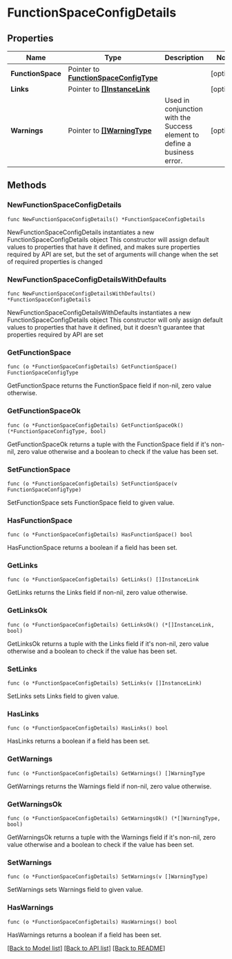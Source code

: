 # FunctionSpaceConfigDetails

## Properties

Name | Type | Description | Notes
------------ | ------------- | ------------- | -------------
**FunctionSpace** | Pointer to [**FunctionSpaceConfigType**](FunctionSpaceConfigType.md) |  | [optional] 
**Links** | Pointer to [**[]InstanceLink**](InstanceLink.md) |  | [optional] 
**Warnings** | Pointer to [**[]WarningType**](WarningType.md) | Used in conjunction with the Success element to define a business error. | [optional] 

## Methods

### NewFunctionSpaceConfigDetails

`func NewFunctionSpaceConfigDetails() *FunctionSpaceConfigDetails`

NewFunctionSpaceConfigDetails instantiates a new FunctionSpaceConfigDetails object
This constructor will assign default values to properties that have it defined,
and makes sure properties required by API are set, but the set of arguments
will change when the set of required properties is changed

### NewFunctionSpaceConfigDetailsWithDefaults

`func NewFunctionSpaceConfigDetailsWithDefaults() *FunctionSpaceConfigDetails`

NewFunctionSpaceConfigDetailsWithDefaults instantiates a new FunctionSpaceConfigDetails object
This constructor will only assign default values to properties that have it defined,
but it doesn't guarantee that properties required by API are set

### GetFunctionSpace

`func (o *FunctionSpaceConfigDetails) GetFunctionSpace() FunctionSpaceConfigType`

GetFunctionSpace returns the FunctionSpace field if non-nil, zero value otherwise.

### GetFunctionSpaceOk

`func (o *FunctionSpaceConfigDetails) GetFunctionSpaceOk() (*FunctionSpaceConfigType, bool)`

GetFunctionSpaceOk returns a tuple with the FunctionSpace field if it's non-nil, zero value otherwise
and a boolean to check if the value has been set.

### SetFunctionSpace

`func (o *FunctionSpaceConfigDetails) SetFunctionSpace(v FunctionSpaceConfigType)`

SetFunctionSpace sets FunctionSpace field to given value.

### HasFunctionSpace

`func (o *FunctionSpaceConfigDetails) HasFunctionSpace() bool`

HasFunctionSpace returns a boolean if a field has been set.

### GetLinks

`func (o *FunctionSpaceConfigDetails) GetLinks() []InstanceLink`

GetLinks returns the Links field if non-nil, zero value otherwise.

### GetLinksOk

`func (o *FunctionSpaceConfigDetails) GetLinksOk() (*[]InstanceLink, bool)`

GetLinksOk returns a tuple with the Links field if it's non-nil, zero value otherwise
and a boolean to check if the value has been set.

### SetLinks

`func (o *FunctionSpaceConfigDetails) SetLinks(v []InstanceLink)`

SetLinks sets Links field to given value.

### HasLinks

`func (o *FunctionSpaceConfigDetails) HasLinks() bool`

HasLinks returns a boolean if a field has been set.

### GetWarnings

`func (o *FunctionSpaceConfigDetails) GetWarnings() []WarningType`

GetWarnings returns the Warnings field if non-nil, zero value otherwise.

### GetWarningsOk

`func (o *FunctionSpaceConfigDetails) GetWarningsOk() (*[]WarningType, bool)`

GetWarningsOk returns a tuple with the Warnings field if it's non-nil, zero value otherwise
and a boolean to check if the value has been set.

### SetWarnings

`func (o *FunctionSpaceConfigDetails) SetWarnings(v []WarningType)`

SetWarnings sets Warnings field to given value.

### HasWarnings

`func (o *FunctionSpaceConfigDetails) HasWarnings() bool`

HasWarnings returns a boolean if a field has been set.


[[Back to Model list]](../README.md#documentation-for-models) [[Back to API list]](../README.md#documentation-for-api-endpoints) [[Back to README]](../README.md)


